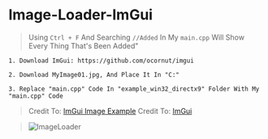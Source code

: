 # Image-Loader-ImGui

> Using `Ctrl + F` And Searching `//Added` In My `main.cpp` Will Show Every Thing That's Been Added"
```
1. Download ImGui: https://github.com/ocornut/imgui

2. Download MyImage01.jpg, And Place It In "C:"

3. Replace "main.cpp" Code In "example_win32_directx9" Folder With My "main.cpp" Code
```

> Credit To: [ImGui Image Example](https://github.com/ocornut/imgui/wiki/Image-Loading-and-Displaying-Examples) 
> Credit To: [ImGui](https://github.com/ocornut/imgui)

> ![ImageLoader](https://github.com/user-attachments/assets/37ca4ac0-94fe-4849-b36e-9d834fdd61f7)
